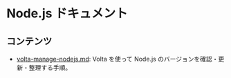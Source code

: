 # Node.js ドキュメント

## コンテンツ

- [volta-manage-nodejs.md](volta-manage-nodejs.md): Volta を使って Node.js のバージョンを確認・更新・整理する手順。
